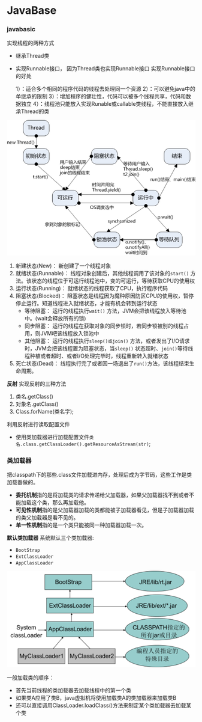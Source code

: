 # JavaBase
### javabasic

 实现线程的两种方式
 * 继承Thread类
 * 实现Runnable接口， 因为Thread类也实现Runnable接口
实现Runnable接口的好处

      1）：适合多个相同的程序代码的线程去处理同一个资源
      2）：可以避免java中的单继承的限制
      3）：增加程序的健壮性，代码可以被多个线程共享，代码和数据独立
      4）：线程池只能放入实现Runable或callable类线程，不能直接放入继承Thread的类
           
<img src="20150309140927553.jpg" alt="线程"/>

1. 新建状态(New)： 新创建了一个线程对象
2. 就绪状态(Runnable)： 线程对象创建后，其他线程调用了该对象的`start()` 方法。该状态的线程位于可运行线程池中，变的可运行，等待获取CPU的使用权
3. 运行状态(Running)： 就绪状态的线程获取了CPU，执行程序代码
4. 阻塞状态(Blocked)： 阻塞状态是线程因为魔种原因防区CPU的使用权，暂停停止运行。知道线程进入就绪状态，才能有机会转到运行状态
    * 等待阻塞： 运行的线程执行`wait()` 方法，JVM会把该线程放入等待池中。(wait会释放所有的锁)
    * 同步阻塞： 运行的线程在获取对象的同步锁时，若同步锁被别的线程占用，则JVM吧该线程放入锁池中
    * 其他阻塞： 运行的线程执行`sleep()或join()` 方法，或者发出了I/O请求时，JVM会把该线程置为阻塞状态，当`sleep()` 状态超时、`join()`等待线程种植或者超时、或者I/O处理完毕时，线程重新转入就绪状态
5. 死亡状态(Dead)： 线程执行完了或者因一场退出了`run()`方法，该线程结束生命周期。

**反射**
实现反射的三种方法
1. 类名.getClass()
2. 对象名.getClass()
3. Class.forName(类名字);

利用反射进行读取配置文件
* 使用类加载器进行加载配置文件`类名.class.getClassLoader().getResourceAsStream(str)`;
    
### 类加载器
把classpath下的那些.class文件加载进内存，处理后成为字节码，这些工作是类加载器做的。

- **委托机制**指的是将加载类的请求传递给父加载器，如果父加载器找不到或者不能加载这个类，那么再加载他。
- **可见性机制**指的是父加载器加载的类都能被子加载器看见，但是子加载器加载的类父加载器是看不见的。
- **单一性机制**指的是一个类只能被同一种加载器加载一次。

**默认类加载器**
系统默认三个类加载器:

- `BootStrap`
- `ExtClassLoader`
- `AppClassLoader`

<img src="javaSE_ClassLoader.png"  alt="类加载器" />

一般加载类的顺序：

- 首先当前线程的类加载器去加载线程中的第一个类
- 如果类A应用了类B，java虚拟机将使用加载类A的类加载器来加载类B
- 还可以直接调用ClassLoader.loadClass()方法来制定某个类加载器去加载某个类


